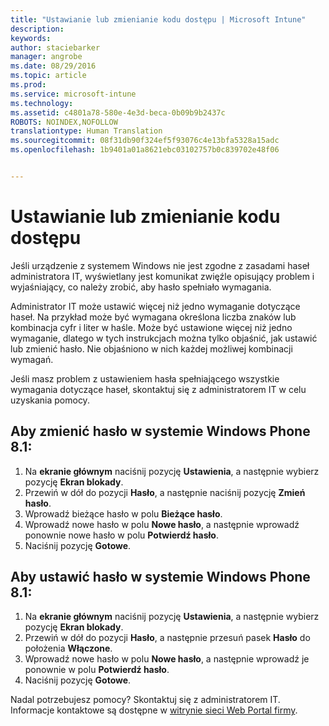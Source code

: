 ```yaml
---
title: "Ustawianie lub zmienianie kodu dostępu | Microsoft Intune"
description: 
keywords: 
author: staciebarker
manager: angrobe
ms.date: 08/29/2016
ms.topic: article
ms.prod: 
ms.service: microsoft-intune
ms.technology: 
ms.assetid: c4801a78-580e-4e3d-beca-0b09b9b2437c
ROBOTS: NOINDEX,NOFOLLOW
translationtype: Human Translation
ms.sourcegitcommit: 08f31db90f324ef5f93076c4e13bfa5328a15adc
ms.openlocfilehash: 1b9401a01a8621ebc03102757b0c839702e48f06


---
```


# Ustawianie lub zmienianie kodu dostępu

Jeśli urządzenie z systemem Windows nie jest zgodne z zasadami haseł administratora IT, wyświetlany jest komunikat zwięźle opisujący problem i wyjaśniający, co należy zrobić, aby hasło spełniało wymagania.

Administrator IT może ustawić więcej niż jedno wymaganie dotyczące haseł. Na przykład może być wymagana określona liczba znaków lub kombinacja cyfr i liter w haśle. Może być ustawione więcej niż jedno wymaganie, dlatego w tych instrukcjach można tylko objaśnić, jak ustawić lub zmienić hasło. Nie objaśniono w nich każdej możliwej kombinacji wymagań.

Jeśli masz problem z ustawieniem hasła spełniającego wszystkie wymagania dotyczące haseł, skontaktuj się z administratorem IT w celu uzyskania pomocy.

## Aby zmienić hasło w systemie Windows Phone 8.1:

1. Na **ekranie głównym** naciśnij pozycję **Ustawienia**, a następnie wybierz pozycję **Ekran blokady**.
2. Przewiń w dół do pozycji **Hasło**, a następnie naciśnij pozycję **Zmień hasło**.
3. Wprowadź bieżące hasło w polu **Bieżące hasło**.
4. Wprowadź nowe hasło w polu **Nowe hasło**, a następnie wprowadź ponownie nowe hasło w polu **Potwierdź hasło**.
4. Naciśnij pozycję **Gotowe**.

## Aby ustawić hasło w systemie Windows Phone 8.1:

1. Na **ekranie głównym** naciśnij pozycję **Ustawienia**, a następnie wybierz pozycję **Ekran blokady**.
2. Przewiń w dół do pozycji **Hasło**, a następnie przesuń pasek **Hasło** do położenia **Włączone**.
3. Wprowadź nowe hasło w polu **Nowe hasło**, a następnie wprowadź je ponownie w polu **Potwierdź hasło**.
4. Naciśnij pozycję **Gotowe**.

Nadal potrzebujesz pomocy? Skontaktuj się z administratorem IT. Informacje kontaktowe są dostępne w [witrynie sieci Web Portal firmy](http://portal.manage.microsoft.com).





<!--HONumber=Oct16_HO2-->


